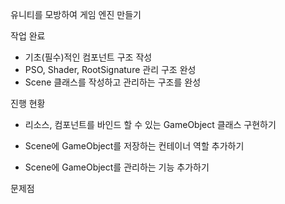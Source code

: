유니티를 모방하여 게임 엔진 만들기



작업 완료

* 기초(필수)적인 컴포넌트 구조 작성
* PSO, Shader, RootSignature 관리 구조 완성
* Scene 클래스를 작성하고 관리하는 구조를 완성




진행 현황
- 리소스, 컴포넌트를 바인드 할 수 있는 GameObject 클래스 구현하기

- Scene에 GameObject를 저장하는 컨테이너 역할 추가하기
- Scene에 GameObject를 관리하는 기능 추가하기





문제점
